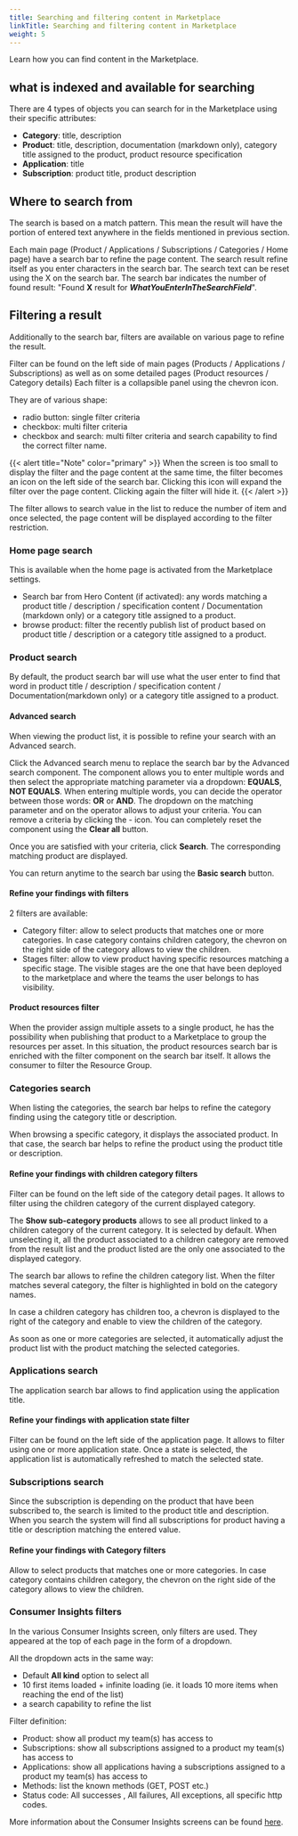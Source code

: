 ```yaml
---
title: Searching and filtering content in Marketplace
linkTitle: Searching and filtering content in Marketplace
weight: 5
---
```


Learn how you can find content in the Marketplace.

## what is indexed and available for searching

There are 4 types of objects you can search for in the Marketplace using their specific attributes:

* **Category**: title, description
* **Product**: title, description, documentation (markdown only), category title assigned to the product, product resource specification
* **Application**: title
* **Subscription**: product title, product description

## Where to search from

The search is based on a match pattern. This mean the result will have the portion of entered text anywhere in the fields mentioned in previous section.

Each main page (Product / Applications / Subscriptions / Categories / Home page) have a search bar to refine the page content. The search result refine itself as you enter characters in the search bar. The search text can be reset using the X on the search bar. The search bar indicates the number of found result: "Found **X** result for ***WhatYouEnterInTheSearchField***".

## Filtering a result

Additionally to the search bar, filters are available on various page to refine the result.

Filter can be found on the left side of main pages (Products / Applications / Subscriptions) as well as on some detailed pages (Product resources / Category details) Each filter is a collapsible panel using the chevron icon.

They are of various shape:

* radio button: single filter criteria
* checkbox: multi filter criteria
* checkbox and search: multi filter criteria and search capability to find the correct filter name.

{{< alert title="Note" color="primary" >}}
When the screen is too small to display the filter and the page content at the same time, the filter becomes an icon on the left side of the search bar.
Clicking this icon will expand the filter over the page content. Clicking again the filter will hide it.
{{< /alert >}}

The filter allows to search value in the list to reduce the number of item and once selected, the page content will be displayed according to the filter restriction.

### Home page search

This is available when the home page is activated from the Marketplace settings.

* Search bar from Hero Content (if activated): any words matching a product title / description / specification content / Documentation (markdown only) or a category title assigned to a product.
* browse product: filter the recently publish list of product based on product title / description or a category title assigned to a product.
  
### Product search

By default, the product search bar will use what the user enter to find that word in product title / description / specification content / Documentation(markdown only) or a category title assigned to a product.

#### Advanced search

When viewing the product list, it is possible to refine your search with an Advanced search.

Click the Advanced search menu to replace the search bar by the Advanced search component. The component allows you to enter multiple words and then select the appropriate matching parameter via a dropdown: **EQUALS**, **NOT EQUALS**. When entering multiple words, you can decide the operator between those words: **OR** or **AND**. The dropdown on the matching parameter and on the operator allows to adjust your criteria. You can remove a criteria by clicking the - icon. You can completely reset the component using the **Clear all** button.

Once you are satisfied with your criteria, click **Search**. The corresponding matching product are displayed.

You can return anytime to the search bar using the **Basic search** button.

#### Refine your findings with filters

2 filters are available:

* Category filter: allow to select products that matches one or more categories. In case category contains children category, the chevron on the right side of the category allows to view the children.
* Stages filter: allow to view product having specific resources matching a specific stage. The visible stages are the one that have been deployed to the marketplace and where the teams the user belongs to has visibility.

#### Product resources filter

When the provider assign multiple assets to a single product, he has the possibility when publishing that product to a Marketplace to group the resources per asset. In this situation, the product resources search bar is enriched with the filter component on the search bar itself. It allows the consumer to filter the Resource Group.

### Categories search

When listing the categories, the search bar helps to refine the category finding using the category title or description.

When browsing a specific category, it displays the associated product. In that case, the search bar helps to refine the product using the product title or description.

#### Refine your findings with children category filters

Filter can be found on the left side of the category detail pages. It allows to filter using the children category of the current displayed category.

The **Show sub-category products** allows to see all product linked to a children category of the current category. It is selected by default. When unselecting it, all the product associated to a children category are removed from the result list and the product listed are the only one associated to the displayed category.

The search bar allows to refine the children category list. When the filter matches several category, the filter is highlighted in bold on the category names.

In case a children category has children too, a chevron is displayed to the right of the category and enable to view the children of the category.

As soon as one or more categories are selected, it automatically adjust the product list with the product matching the selected categories.

### Applications search

The application search bar allows to find application using the application title.

#### Refine your findings with application state filter

Filter can be found on the left side of the application page. It allows to filter using one or more application state. Once a state is selected, the application list is automatically refreshed to match the selected state.

### Subscriptions search

Since the subscription is depending on the product that have been subscribed to, the search is limited to the product title and description. When you search the system will find all subscriptions for product having a title or description matching the entered value.

#### Refine your findings with Category filters

Allow to select products that matches one or more categories. In case category contains children category, the chevron on the right side of the category allows to view the children.

### Consumer Insights filters

In the various Consumer Insights screen, only filters are used. They appeared at the top of each page in the form of a dropdown.

All the dropdown acts in the same way:

* Default **All kind** option to select all
* 10 first items loaded + infinite loading (ie. it loads 10 more items when reaching the end of the list)
* a search capability to refine the list

Filter definition:

* Product: show all product my team(s) has access to
* Subscriptions: show all subscriptions assigned to a product my team(s) has access to
* Applications: show all applications having a subscriptions assigned to a product my team(s) has access to
* Methods: list the known methods (GET, POST etc.)
* Status code: All successes , All failures, All exceptions, all specific http codes.

More information about the Consumer Insights screens can be found [here](/docs/get_actionable_insights/consumer_insights).